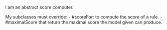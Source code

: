 I am an abstract score computer.

My subclasses must override:
	- #scoreFor: to compute the score of a rule.
	- #maximalScore that return the maximal score the model given can produce.
